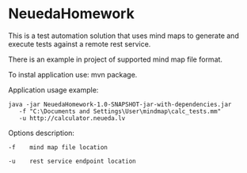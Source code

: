 # NeuedaHomework

This is a test automation solution that uses mind maps 
to generate and execute tests against a remote rest service.

There is an example in project of supported mind map file format.

To instal application use: mvn package.

Application usage example:

    java -jar NeuedaHomework-1.0-SNAPSHOT-jar-with-dependencies.jar 
       -f "C:\Documents and Settings\User\mindmap\calc_tests.mm" 
       -u http://calculator.neueda.lv



Options description:

    -f    mind map file location

    -u    rest service endpoint location
